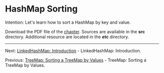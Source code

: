 # HashMap Sorting

Intention: Let's learn how to sort a HashMap by key and value.

Download the PDF file of the [chapter](chapter_30.pdf). Sources are available in the <b>src</b> directory. 
Additional resource are located in the <b>etc</b> directory.

<hr>

Next: [LinkedHashMap: Introduction](chapter_31.md "LinkedHashMap: Introduction") - LinkedHashMap: Introduction.

Previous: [TreeMap: Sorting a TreeMap by Values](chapter_29.md "TreeMap: Sorting a TreeMap by Values") - 
TreeMap: Sorting a TreeMap by Values.